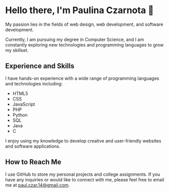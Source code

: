 # Hello there, I'm Paulina Czarnota 👋

My passion lies in the fields of web design, web development, and software development. 

Currently, I am pursuing my degree in Computer Science, and I am constantly exploring new technologies and programming languages to grow my skillset.

## Experience and Skills

I have hands-on experience with a wide range of programming languages and technologies including:

- HTML5
- CSS
- JavaScript
- PHP
- Python
- SQL
- Java
- C

I enjoy using my knowledge to develop creative and user-friendly websites and software applications.

## How to Reach Me

I use GitHub to store my personal projects and college assignments. If you have any inquiries or would like to connect with me, please feel free to email me at paul.czar.14@gmail.com.
